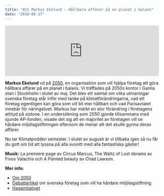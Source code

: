```yaml
---
title: "#21 Markus Ekelund – Hållbara affärer på en planet i balans"
date: "2016-06-17"
---
```


<iframe src="https://w.soundcloud.com/player/?url=https%3A//api.soundcloud.com/tracks/269554453&amp;color=001665&amp;amp;auto_play=false&amp;amp;hide_related=false&amp;show_comments=true&amp;show_user=true&amp;show_reposts=false" width="100%" height="166" frameborder="no" scrolling="no"></iframe>

**Markus Ekelund** vd på [2050](https://www.2050.se/), en organisation som vill hjälpa företag att göra hållbara affärer på en planet i balans. Vi träffades på 2050s kontor i Gamla stan i Stockholm i slutet av maj. Det blev ett samtal om vilka utmaningar svenska företag står inför med tanke på klimatförändringarna, vad ett företag egentligen kan göra som vill bli mer hållbart och vad Parisavtalet innebär för näringslivet. Markus har märkt en stor förändring i företagens attityd på sistone. I en undersökning som 2050 gjorde tillsammans med sjunde AP-fonden, visade det sig att en majoritet av företagen vill se hårdare miljölagstiftningen eftersom de menar att det skulle gynna deras affärer.

Nu tar Klimatpodden semester. I slutet av augusti är vi tillbaka igen så nu får du gott om tid att lyssna på alla avsnitt med alla fantastiska gäster!

**Musik:** La premiere page av Circus Marcus, The Waltz of Lost derams av Fivos Valachis och A Painted beauty av Chad Lawson.

**Mer info:**

- [Om 2050](https://www.2050.se/)
- [Debattartikel](http://www.svd.se/svenska-foretag-vill-se-tuffare-miljolagstiftning) om svenska företag som vill ha hårdare miljölagstiftning
- [Hagaintiativet](http://hagainitiativet.se/)
